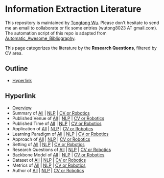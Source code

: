 # Information Extraction Literature 
This repository is maintained by [Tongtong Wu](https://wutong8023.site). Please don't hesitate to send me an email to collaborate or fix some entries (wutong8023 AT gmail.com). The automation script of this repo is adapted from [Automatic_Awesome_Bibliography](https://github.com/TLESORT/Automatic_Awesome_Bibliography).

This page categorizes the literature by the **Research Questions**, filtered by CV area.

## Outline 
- [Hyperlink](https://github.com/wutong8023/Awesome_Information_Extraction/tree/master/IE4cv/research_question/README.md#hyperlink)
## Hyperlink 
- [Overview](https://github.com/wutong8023/Awesome_Information_Extraction/tree/master/README.md)
- Summary of [All](https://github.com/wutong8023/Awesome_Information_Extraction/tree/master/cl4all/./) | [NLP](https://github.com/wutong8023/Awesome_Information_Extraction/tree/master/cl4nlp/./) | [CV or Robotics](https://github.com/wutong8023/Awesome_Information_Extraction/tree/master/cl4cv_robot/./)
- Published Venue of [All](https://github.com/wutong8023/Awesome_Information_Extraction/tree/master/cl4all/venue) | [NLP](https://github.com/wutong8023/Awesome_Information_Extraction/tree/master/cl4nlp/venue) | [CV or Robotics](https://github.com/wutong8023/Awesome_Information_Extraction/tree/master/cl4cv_robot/venue)
- Published Time of [All](https://github.com/wutong8023/Awesome_Information_Extraction/tree/master/cl4all/time) | [NLP](https://github.com/wutong8023/Awesome_Information_Extraction/tree/master/cl4nlp/time) | [CV or Robotics](https://github.com/wutong8023/Awesome_Information_Extraction/tree/master/cl4cv_robot/time)
- Application of [All](https://github.com/wutong8023/Awesome_Information_Extraction/tree/master/cl4all/application) | [NLP](https://github.com/wutong8023/Awesome_Information_Extraction/tree/master/cl4nlp/application) | [CV or Robotics](https://github.com/wutong8023/Awesome_Information_Extraction/tree/master/cl4cv_robot/application)
-  Learning Paradigm of [All](https://github.com/wutong8023/Awesome_Information_Extraction/tree/master/cl4all/supervision) | [NLP](https://github.com/wutong8023/Awesome_Information_Extraction/tree/master/cl4nlp/supervision) | [CV or Robotics](https://github.com/wutong8023/Awesome_Information_Extraction/tree/master/cl4cv_robot/supervision)
- Approach of [All](https://github.com/wutong8023/Awesome_Information_Extraction/tree/master/cl4all/approach) | [NLP](https://github.com/wutong8023/Awesome_Information_Extraction/tree/master/cl4nlp/approach) | [CV or Robotics](https://github.com/wutong8023/Awesome_Information_Extraction/tree/master/cl4cv_robot/approach)
- Setting of [All](https://github.com/wutong8023/Awesome_Information_Extraction/tree/master/cl4all/setting) | [NLP](https://github.com/wutong8023/Awesome_Information_Extraction/tree/master/cl4nlp/setting) | [CV or Robotics](https://github.com/wutong8023/Awesome_Information_Extraction/tree/master/cl4cv_robot/setting)
- Research Questions of [All](https://github.com/wutong8023/Awesome_Information_Extraction/tree/master/cl4all/research_question) | [NLP](https://github.com/wutong8023/Awesome_Information_Extraction/tree/master/cl4nlp/research_question) | [CV or Robotics](https://github.com/wutong8023/Awesome_Information_Extraction/tree/master/cl4cv_robot/research_question)
- Backbone Model of [All](https://github.com/wutong8023/Awesome_Information_Extraction/tree/master/cl4all/backbone_model) | [NLP](https://github.com/wutong8023/Awesome_Information_Extraction/tree/master/cl4nlp/backbone_model) | [CV or Robotics](https://github.com/wutong8023/Awesome_Information_Extraction/tree/master/cl4cv_robot/backbone_model)
- Dataset of [All](https://github.com/wutong8023/Awesome_Information_Extraction/tree/master/cl4all/dataset) | [NLP](https://github.com/wutong8023/Awesome_Information_Extraction/tree/master/cl4nlp/dataset) | [CV or Robotics](https://github.com/wutong8023/Awesome_Information_Extraction/tree/master/cl4cv_robot/dataset)
- Metrics of [All](https://github.com/wutong8023/Awesome_Information_Extraction/tree/master/cl4all/metrics) | [NLP](https://github.com/wutong8023/Awesome_Information_Extraction/tree/master/cl4nlp/metrics) | [CV or Robotics](https://github.com/wutong8023/Awesome_Information_Extraction/tree/master/cl4cv_robot/metrics)
- Author of [All](https://github.com/wutong8023/Awesome_Information_Extraction/tree/master/cl4all/author) | [NLP](https://github.com/wutong8023/Awesome_Information_Extraction/tree/master/cl4nlp/author) | [CV or Robotics](https://github.com/wutong8023/Awesome_Information_Extraction/tree/master/cl4cv_robot/author)
